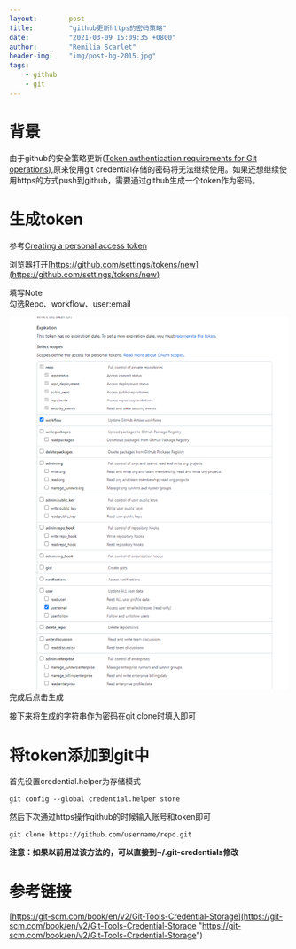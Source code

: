 ```yaml
---
layout:        post
title:         "github更新https的密码策略"
date:          "2021-03-09 15:09:35 +0800"
author:        "Remilia Scarlet"
header-img:    "img/post-bg-2015.jpg"
tags:
    - github
    - git
---
```

# 背景

由于github的安全策略更新([Token authentication requirements for Git operations](https://github.blog/2020-12-15-token-authentication-requirements-for-git-operations/ "Token authentication requirements for Git operations")),原来使用git credential存储的密码将无法继续使用。如果还想继续使用https的方式push到github，需要通过github生成一个token作为密码。

# 生成token
参考[Creating a personal access token](https://docs.github.com/en/github/authenticating-to-github/creating-a-personal-access-token "Creating a personal access token")


浏览器打开[https://github.com/settings/tokens/new](https://github.com/settings/tokens/new)

填写Note  
勾选Repo、workflow、user:email

![screenshot](/img/gitoauth.png)
完成后点击生成

接下来将生成的字符串作为密码在git clone时填入即可

# 将token添加到git中
首先设置credential.helper为存储模式

    git config --global credential.helper store

然后下次通过https操作github的时候输入账号和token即可

    git clone https://github.com/username/repo.git

**注意：如果以前用过该方法的，可以直接到~/.git-credentials修改**

# 参考链接
[https://git-scm.com/book/en/v2/Git-Tools-Credential-Storage](https://git-scm.com/book/en/v2/Git-Tools-Credential-Storage "https://git-scm.com/book/en/v2/Git-Tools-Credential-Storage")

